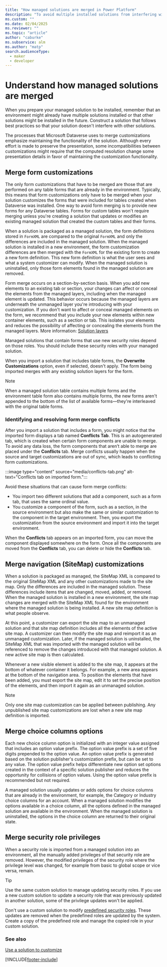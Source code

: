 ```yaml
---
title: "How managed solutions are merged in Power Platform" 
description: "To avoid multiple installed solutions from interfering with one another, follow best practices while constructing a solution." 
ms.custom: ""
ms.date: 02/04/2025
ms.reviewer: ""
ms.topic: "article"
author: "caburke" 
ms.subservice: alm
ms.author: "matp" 
search.audienceType: 
  - maker
  - developer
---
```

# Understand how managed solutions are merged

When you prepare your managed solution to be installed, remember that an environment might already have multiple solutions installed or that other solutions might be installed in the future. Construct a solution that follows best practices so that your solution doesn't interfere with other solutions.  
  
The processes that Microsoft Dataverse uses to merge customizations emphasize maintaining the functionality of the solution. Although every effort is made to preserve the presentation, some incompatibilities between customizations might require that the computed resolution change some presentation details in favor of maintaining the customization functionality.
  
## Merge form customizations

The only form customizations that have to be merged are those that are performed on any table forms that are already in the environment. Typically, this means that form customizations only have to be merged when your solution customizes the forms that were included for tables created when Dataverse was installed. One way to avoid form merging is to provide new forms for any Dataverse tables. Forms for custom tables won't require merging unless you're creating a solution that updates or modifies an existing managed solution that created the custom tables and their forms.  
  
When a solution is packaged as a managed solution, the form definitions stored in `FormXML` are compared to the original `FormXML` and only the differences are included in the managed solution. When the managed solution is installed in a new environment, the form customization differences are then merged with the `FormXML` for the existing form to create a new form definition. This new form definition is what the user sees and what a system customizer can modify. When the managed solution is uninstalled, only those form elements found in the managed solution are removed.  
  
Form merge occurs on a section-by-section basis. When you add new elements to an existing tab or section, your changes can affect or conceal the elements from the managed layers, including when the managed element is updated. This behavior occurs because the managed layers are underneath the unmanaged layer you're introducing with your customization. If you don't want to affect or conceal managed elements on the form, we recommend that you include your new elements within new container elements, such as a section or tab. This isolates your elements and reduces the possibility of affecting or concealing the elements from the managed layers. More information: [Solution layers](solution-layers-alm.md)
  
Managed solutions that contain forms that use new security roles depend on those roles. You should include these security roles with your managed solution.

When you import a solution that includes table forms, the **Overwrite Customizations** option, even if selected, doesn't apply. The form being imported merges with any existing solution layers for the form.
  
> [!NOTE]
> When a managed solution table contains multiple forms and the environment table form also contains multiple forms, the new forms aren't appended to the bottom of the list of available forms&mdash;they're interleaved with the original table forms.

### Identifying and resolving form merge conflicts

After you import a solution that includes a form, you might notice that the imported form displays a tab named **Conflicts Tab**. This is an autogenerated tab, which is created when certain form components are unable to merge. To avoid any data loss, the form components that aren’t able to merge are placed under the **Conflicts** tab. Merge conflicts usually happen when the source and target customizations are out of sync, which leads to conflicting form customizations.

:::image type="content" source="media/conflicts-tab.png" alt-text="Conflicts tab on imported form.":::

Avoid these situations that can cause form merge conflicts:

- You import two different solutions that add a component, such as a form tab, that uses the same ordinal value.
- You customize a component of the form, such as a section, in the source environment but also make the same or similar customization to the component in the target environment. Then, you export the customization from the source environment and import it into the target environment.

When the **Conflicts** tab appears on an imported form, you can move the component displayed somewhere on the form. Once all the components are moved from the **Conflicts** tab, you can delete or hide the **Conflicts** tab.
  
## Merge navigation (SiteMap) customizations

When a solution is packaged as managed, the SiteMap XML is compared to the original SiteMap XML and any other customizations made to the site map. Only the differences are included in the managed solution. These differences include items that are changed, moved, added, or removed. When the managed solution is installed in a new environment, the site map changes are merged with the SiteMap XML found for the environment where the managed solution is being installed. A new site map definition is what people observe.  
  
At this point, a customizer can export the site map to an unmanaged solution and that site map definition includes all the elements of the active site map. A customizer can then modify the site map and reimport it as an unmanaged customization. Later, if the managed solution is uninstalled, the SiteMap XML that was imported with the managed solution will be referenced to remove the changes introduced with that managed solution. A new active site map is then calculated.  
  
Whenever a new visible element is added to the site map, it appears at the bottom of whatever container it belongs. For example, a new area appears at the bottom of the navigation area. To position the elements that have been added, you must export the site map, edit it to set the precise position of the elements, and then import it again as an unmanaged solution.  
  
> [!NOTE]
> Only one site map customization can be applied between publishing. Any unpublished site map customizations are lost when a new site map definition is imported.  
  
## Merge choice columns options

Each new choice column option is initialized with an integer value assigned that includes an option value prefix. The option value prefix is a set of five digits prepended to the option value. An option value prefix is generated based on the solution publisher's customization prefix, but can be set to any value. The option value prefix helps differentiate new option set options created in the context of a specific solution publisher and reduces the opportunity for collisions of option values. Using the option value prefix is recommended but not required.  
  
A managed solution usually updates or adds options for choice columns that are already in the environment, for example, the Category or Industry choice columns for an account. When a managed solution modifies the options available in a choice column, all the options defined in the managed solution are available in the environment. When the managed solution is uninstalled, the options in the choice column are returned to their original state.  

## Merge security role privileges

When a security role is imported from a managed solution into an environment, all the manually added privileges of that security role are removed. However, the modified privileges of the security role where the privilege level was changed, for example from basic to global scope or vice versa, remain.

> [!TIP]
> Use the same custom solution to manage updating security roles. If you use a new custom solution to update a security role that was previously updated in another solution, some of the privilege updates won't be applied.
>
> Don't use a custom solution to modify [predefined security roles](/power-platform/admin/database-security#predefined-security-roles). These updates are removed when the predefined roles are updated by the system. Create a copy of the predefined role and manage the copied role in your custom solution.

### See also  

[Use a solution to customize](use-solutions-for-your-customizations.md)

[!INCLUDE[footer-include](../includes/footer-banner.md)]
